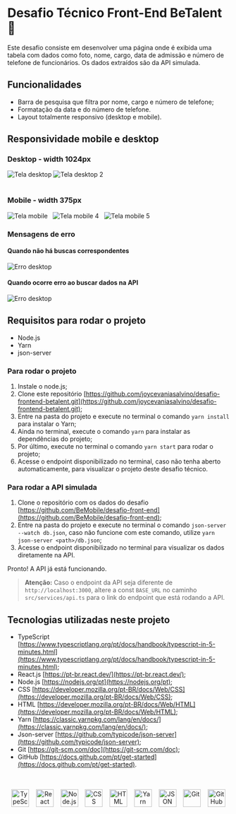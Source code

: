 # Desafio Técnico Front-End BeTalent 💙

Este desafio consiste em desenvolver uma página onde é exibida uma tabela com dados como foto, nome, cargo, data de admissão e número de telefone de funcionários. Os dados extraídos são da API simulada.

## Funcionalidades
- Barra de pesquisa que filtra por nome, cargo e número de telefone;
- Formatação da data e do número de telefone.
- Layout totalmente responsivo (desktop e mobile).

## Responsividade mobile e desktop

### Desktop - width 1024px

![Tela desktop](src/assets/prints/image-desktop.png)
![Tela desktop 2](src/assets/prints/image-desktop1.png)
<br>
<br>

### Mobile - width 375px
![Tela mobile](src/assets/prints/image-mobile.png)&nbsp;&nbsp;
![Tela mobile 4](src/assets/prints/image-mobile1.png)&nbsp;&nbsp;
![Tela mobile 5](src/assets/prints/image-mobile2.png)&nbsp;&nbsp;

### Mensagens de erro
#### Quando não há buscas correspondentes
![Erro desktop](src/assets/prints/image-erroDesktop.png)&nbsp;&nbsp;
<br>

#### Quando ocorre erro ao buscar dados na API
![Erro desktop](src/assets/prints/image-erroMobile.png)&nbsp;&nbsp;

## Requisitos para rodar o projeto

- Node.js
- Yarn
- json-server

### Para rodar o projeto
1. Instale o node.js;
2. Clone este repositório [https://github.com/joycevaniasalvino/desafio-frontend-betalent.git](https://github.com/joycevaniasalvino/desafio-frontend-betalent.git);
3. Entre na pasta do projeto e execute no terminal o comando `yarn install` para instalar o Yarn;
4. Ainda no terminal, execute o comando `yarn` para instalar as dependências do projeto;
5. Por último, execute no terminal o comando `yarn start` para rodar o projeto;
6. Acesse o endpoint disponibilizado no terminal, caso não tenha aberto automaticamente, para visualizar o projeto deste desafio técnico.

### Para rodar a API simulada
1. Clone o repositório com os dados do desafio [https://github.com/BeMobile/desafio-front-end](https://github.com/BeMobile/desafio-front-end);
2. Entre na pasta do projeto e execute no terminal o comando `json-server --watch db.json`, caso não funcione com este comando, utilize `yarn json-server <path>/db.json`;
3. Acesse o endpoint disponibilizado no terminal para visualizar os dados diretamente na API.

Pronto! A API já está funcionando.

> **Atenção:** Caso o endpoint da API seja diferente de `http://localhost:3000`, altere a const `BASE_URL` no caminho `src/services/api.ts` para o link do endpoint que está rodando a API.


## Tecnologias utilizadas neste projeto

- TypeScript [https://www.typescriptlang.org/pt/docs/handbook/typescript-in-5-minutes.html](https://www.typescriptlang.org/pt/docs/handbook/typescript-in-5-minutes.html);
- React.js [https://pt-br.react.dev/](https://pt-br.react.dev/);
- Node.js [https://nodejs.org/pt](https://nodejs.org/pt);
- CSS [https://developer.mozilla.org/pt-BR/docs/Web/CSS](https://developer.mozilla.org/pt-BR/docs/Web/CSS);
- HTML [https://developer.mozilla.org/pt-BR/docs/Web/HTML](https://developer.mozilla.org/pt-BR/docs/Web/HTML);
- Yarn [https://classic.yarnpkg.com/lang/en/docs/](https://classic.yarnpkg.com/lang/en/docs/);
- Json-server [https://github.com/typicode/json-server](https://github.com/typicode/json-server);
- Git [https://git-scm.com/doc](https://git-scm.com/doc);
- GitHub [https://docs.github.com/pt/get-started](https://docs.github.com/pt/get-started).
<br>
<br>
<section align="center">
    <img src="https://cdn.jsdelivr.net/gh/devicons/devicon/icons/typescript/typescript-original.svg" alt="TypeScript" width="40"/>&nbsp;&nbsp;&nbsp;
    <img src="https://cdn.jsdelivr.net/gh/devicons/devicon/icons/react/react-original.svg" alt="React" width="40"/>&nbsp;&nbsp;&nbsp;
    <img src="https://cdn.jsdelivr.net/gh/devicons/devicon/icons/nodejs/nodejs-plain-wordmark.svg" alt="Node.js" width="40"/>&nbsp;&nbsp;&nbsp;
    <img src="https://cdn.jsdelivr.net/gh/devicons/devicon/icons/css3/css3-plain-wordmark.svg" alt="CSS" width="40"/>&nbsp;&nbsp;&nbsp;
    <img src="https://cdn.jsdelivr.net/gh/devicons/devicon/icons/html5/html5-plain-wordmark.svg" alt="HTML" width="40"/>&nbsp;&nbsp;&nbsp;
    <img src="https://cdn.jsdelivr.net/gh/devicons/devicon/icons/yarn/yarn-original.svg" alt="Yarn" width="40"/>&nbsp;&nbsp;&nbsp;
    <img src="https://cdn.jsdelivr.net/gh/devicons/devicon/icons/json/json-plain.svg" alt="JSON" width="40"/>&nbsp;&nbsp;&nbsp;
    <img src="https://cdn.jsdelivr.net/gh/devicons/devicon/icons/git/git-plain-wordmark.svg" alt="Git" width="40"/>&nbsp;&nbsp;&nbsp;
    <img src="https://cdn.jsdelivr.net/gh/devicons/devicon@latest/icons/github/github-original-wordmark.svg" alt="GitHub" width="40"/>
</section>
